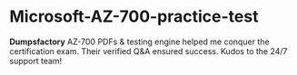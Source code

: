 # Microsoft-AZ-700-practice-test
**Dumpsfactory** AZ-700 PDFs &amp; testing engine helped me conquer the certification exam. Their verified Q&amp;A ensured success. Kudos to the 24/7 support team!
